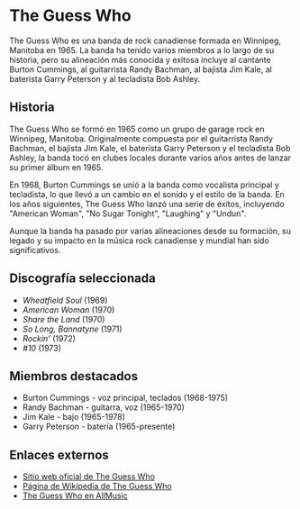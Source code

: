 # The Guess Who

The Guess Who es una banda de rock canadiense formada en Winnipeg, Manitoba en 1965. La banda ha tenido varios miembros a lo largo de su historia, pero su alineación más conocida y exitosa incluye al cantante Burton Cummings, al guitarrista Randy Bachman, al bajista Jim Kale, al baterista Garry Peterson y al tecladista Bob Ashley.

## Historia

The Guess Who se formó en 1965 como un grupo de garage rock en Winnipeg, Manitoba. Originalmente compuesta por el guitarrista Randy Bachman, el bajista Jim Kale, el baterista Garry Peterson y el tecladista Bob Ashley, la banda tocó en clubes locales durante varios años antes de lanzar su primer álbum en 1965.

En 1968, Burton Cummings se unió a la banda como vocalista principal y tecladista, lo que llevó a un cambio en el sonido y el estilo de la banda. En los años siguientes, The Guess Who lanzó una serie de éxitos, incluyendo "American Woman", "No Sugar Tonight", "Laughing" y "Undun".

Aunque la banda ha pasado por varias alineaciones desde su formación, su legado y su impacto en la música rock canadiense y mundial han sido significativos.

## Discografía seleccionada

- *Wheatfield Soul* (1969)
- *American Woman* (1970)
- *Share the Land* (1970)
- *So Long, Bannatyne* (1971)
- *Rockin'* (1972)
- *#10* (1973)

## Miembros destacados

- Burton Cummings - voz principal, teclados (1968-1975)
- Randy Bachman - guitarra, voz (1965-1970)
- Jim Kale - bajo (1965-1978)
- Garry Peterson - batería (1965-presente)

## Enlaces externos

- [Sitio web oficial de The Guess Who](https://www.theguesswho.com/)
- [Página de Wikipedia de The Guess Who](https://en.wikipedia.org/wiki/The_Guess_Who)
- [The Guess Who en AllMusic](https://www.allmusic.com/artist/the-guess-who-mn0000065646)
